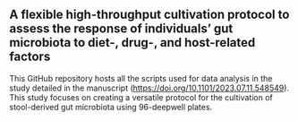 ## A flexible high-throughput cultivation protocol to assess the response of individuals’ gut microbiota to diet-, drug-, and host-related factors

This GitHub repository hosts all the scripts used for data analysis in the study detailed in the manuscript (https://doi.org/10.1101/2023.07.11.548549). This study focuses on creating a versatile protocol for the cultivation of stool-derived gut microbiota using 96-deepwell plates.
